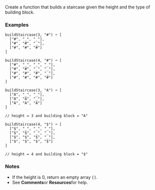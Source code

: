 Create a function that builds a staircase given the height and the type of building block.


### Examples ###
    buildStaircase(3, "#") ➞ [
      ["#", "_", "_"],
      ["#", "#", "_"],
      ["#", "#", "#"]
    ]

    buildStaircase(4, "#") ➞ [
      ["#", "_", "_", "_"],
      ["#", "#", "_", "_"],
      ["#", "#", "#", "_"],
      ["#", "#", "#", "#"]
    ]

    buildStaircase(3, "A") ➞ [
      ["A", "_", "_"],
      ["A", "A", "_"],
      ["A", "A", "A"]
    ]

    // height = 3 and building block = "A"

    buildStaircase(4, "$") ➞ [
      ["$", "_", "_", "_"],
      ["$", "$", "_", "_"],
      ["$", "$", "$", "_"],
      ["$", "$", "$", "$"]
    ]

    // height = 4 and building block = "$"


### Notes ###
*   If the height is 0, return an empty array `[]`.
*   See **Comments**or **Resources**for help.